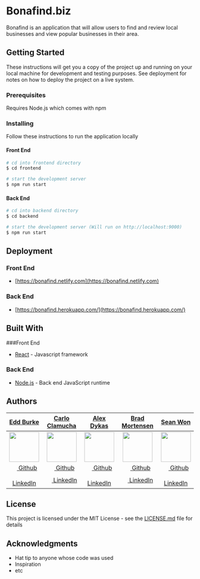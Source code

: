 # Bonafind.biz

Bonafind is an application that will allow users to find and review local businesses and view popular businesses in their area.

## Getting Started

These instructions will get you a copy of the project up and running on your local machine for development and testing purposes. See deployment for notes on how to deploy the project on a live system.

### Prerequisites

Requires Node.js which comes with npm

### Installing

Follow these instructions to run the application locally

#### Front End

```bash
# cd into frontend directory
$ cd frontend

# start the development server
$ npm run start
```

#### Back End

```bash
# cd into backend directory
$ cd backend

# start the development server (Will run on http://localhost:9000)
$ npm run start
```

## Deployment

### Front End

* [https://bonafind.netlify.com](https://bonafind.netlify.com)

### Back End

* [https://bonafind.herokuapp.com/](https://bonafind.herokuapp.com/)

## Built With

###Front End

* [React](https://reactjs.org/) - Javascript framework

### Back End

* [Node.js](https://nodejs.org/) - Back end JavaScript runtime




## Authors
|   [**Edd Burke**](https://github.com/bummings)  |   [**Carlo Clamucha**](https://github.com/CarloC24)   |    [**Alex Dykas**](https://github.com/udykas)    |   [**Brad Mortensen**](https://github.com/brad-mortensen)  |     [**Sean Won**](https://github.com/swon8)
|:----------------:|:----------------:|:---------------:|:---------------:|:---------------:|
| [<img src="https://avatars2.githubusercontent.com/u/34618112?s=80" width="80">](https://github.com/bummings) | [<img src="https://avatars3.githubusercontent.com/u/41533016?s=80" width="80">](https://github.com/CarloC24)  | [<img src="https://avatars2.githubusercontent.com/u/34108291?s=80" width="80">](https://github.com/udykas) | [<img src="https://avatars1.githubusercontent.com/u/40773193?s=80" width="80">](https://github.com/brad-mortensen) | [<img src="https://avatars2.githubusercontent.com/u/7283332?s=80" width="80">](https://github.com/swon8) |
| [<img src="https://github.com/favicon.ico" width="15"> Github](https://github.com/bummings)  |  [<img src="https://github.com/favicon.ico" width="15"> Github](https://github.com/CarloC24) | [<img src="https://github.com/favicon.ico" width="15"> Github](https://github.com/udykas)  | [<img src="https://github.com/favicon.ico" width="15"> Github](https://github.com/brad-mortensen) | [<img src="https://github.com/favicon.ico" width="15"> Github](https://github.com/swon8) |
| [ <img src="https://static.licdn.com/sc/h/al2o9zrvru7aqj8e1x2rzsrca" width="15"> LinkedIn](https://www.linkedin.com/) | [ <img src="https://static.licdn.com/sc/h/al2o9zrvru7aqj8e1x2rzsrca" width="15"> LinkedIn](https://www.linkedin.com/) | [ <img src="https://static.licdn.com/sc/h/al2o9zrvru7aqj8e1x2rzsrca" width="15"> LinkedIn](https://www.linkedin.com/) | [ <img src="https://static.licdn.com/sc/h/al2o9zrvru7aqj8e1x2rzsrca" width="15"> LinkedIn](https://www.linkedin.com/) | [ <img src="https://static.licdn.com/sc/h/al2o9zrvru7aqj8e1x2rzsrca" width="15"> LinkedIn](https://www.linkedin.com/) |

## License

This project is licensed under the MIT License - see the [LICENSE.md](LICENSE.md) file for details

## Acknowledgments

* Hat tip to anyone whose code was used
* Inspiration
* etc
